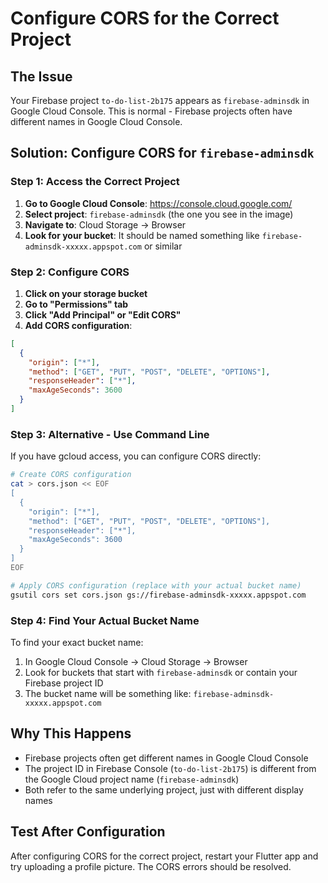 # Configure CORS for the Correct Project

## The Issue

Your Firebase project `to-do-list-2b175` appears as `firebase-adminsdk` in Google Cloud Console. This is normal - Firebase projects often have different names in Google Cloud Console.

## Solution: Configure CORS for `firebase-adminsdk`

### Step 1: Access the Correct Project

1. **Go to Google Cloud Console**: https://console.cloud.google.com/
2. **Select project**: `firebase-adminsdk` (the one you see in the image)
3. **Navigate to**: Cloud Storage → Browser
4. **Look for your bucket**: It should be named something like `firebase-adminsdk-xxxxx.appspot.com` or similar

### Step 2: Configure CORS

1. **Click on your storage bucket**
2. **Go to "Permissions" tab**
3. **Click "Add Principal" or "Edit CORS"**
4. **Add CORS configuration**:

```json
[
  {
    "origin": ["*"],
    "method": ["GET", "PUT", "POST", "DELETE", "OPTIONS"],
    "responseHeader": ["*"],
    "maxAgeSeconds": 3600
  }
]
```

### Step 3: Alternative - Use Command Line

If you have gcloud access, you can configure CORS directly:

```bash
# Create CORS configuration
cat > cors.json << EOF
[
  {
    "origin": ["*"],
    "method": ["GET", "PUT", "POST", "DELETE", "OPTIONS"],
    "responseHeader": ["*"],
    "maxAgeSeconds": 3600
  }
]
EOF

# Apply CORS configuration (replace with your actual bucket name)
gsutil cors set cors.json gs://firebase-adminsdk-xxxxx.appspot.com
```

### Step 4: Find Your Actual Bucket Name

To find your exact bucket name:

1. In Google Cloud Console → Cloud Storage → Browser
2. Look for buckets that start with `firebase-adminsdk` or contain your Firebase project ID
3. The bucket name will be something like: `firebase-adminsdk-xxxxx.appspot.com`

## Why This Happens

- Firebase projects often get different names in Google Cloud Console
- The project ID in Firebase Console (`to-do-list-2b175`) is different from the Google Cloud project name (`firebase-adminsdk`)
- Both refer to the same underlying project, just with different display names

## Test After Configuration

After configuring CORS for the correct project, restart your Flutter app and try uploading a profile picture. The CORS errors should be resolved.
